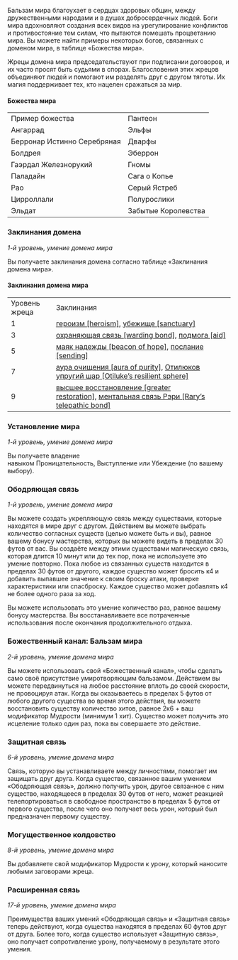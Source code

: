 Бальзам мира благоухает в сердцах здоровых общин, между дружественными народами и в душах добросердечных людей. Боги мира вдохновляют создания всех видов на урегулирование конфликтов и противостояние тем силам, что пытаются помешать процветанию мира. Вы можете найти примеры некоторых богов, связанных с доменом мира, в таблице «Божества мира».

Жрецы домена мира председательствуют при подписании договоров, и их часто просят быть судьями в спорах. Благословения этих жрецов объединяют людей и помогают им разделять друг с другом тяготы. Их магия поддерживает тех, кто нацелен сражаться за мир.

#### Божества мира

|   |   |
|---|---|
|Пример божества|Пантеон|
|Ангаррад|Эльфы|
|Берронар Истинно Серебряная|Дварфы|
|Болдрея|Эберрон|
|Гаэрдал Железнорукий|Гномы|
|Паладайн|Сага о Копье|
|Рао|Серый Ястреб|
|Цирроллали|Полурослики|
|Эльдат|Забытые Королевства|

  

### Заклинания домена

_1-й уровень, умение домена мира_

Вы получаете заклинания домена согласно таблице «Заклинания домена мира».

#### Заклинания домена мира

|   |   |
|---|---|
|Уровень жреца|Заклинания|
|1|[героизм [heroism]](https://dnd.su/spells/42-heroism/), [убежище [sanctuary]](https://dnd.su/spells/354-sanctuary/)|
|3|[охраняющая связь [warding bond]](https://dnd.su/spells/220-warding_bond/), [подмога [aid]](https://dnd.su/spells/236-aid/)|
|5|[маяк надежды [beacon of hope]](https://dnd.su/spells/158-beacon_of_hope/), [послание [sending]](https://dnd.su/spells/256-sending/)|
|7|[аура очищения [aura of purity]](https://dnd.su/spells/5-aura_of_purity/), [Отилюков упругий шар [Оtiluke’s resilient sphere]](https://dnd.su/spells/216-otiluke_s_resilient_sphere/)|
|9|[высшее восстановление [greater restoration]](https://dnd.su/spells/39-greater_restoration/), [ментальная связь Рэри [Rary’s telepathic bond]](https://dnd.su/spells/160-rary_s_telepathic_bond/)|

  

### Установление мира

_1-й уровень, умение домена мира_

Вы получаете владение навыком Проницательность, Выступление или Убеждение (по вашему выбору).

  

### Ободряющая связь

_1-й уровень, умение домена мира_

Вы можете создать укрепляющую связь между существами, которые находятся в мире друг с другом. Действием вы можете выбрать количество согласных существ (целью можете быть и вы), равное вашему бонусу мастерства, которых вы можете видеть в пределах 30 футов от вас. Вы создаёте между этими существами магическую связь, которая длится 10 минут или до тех пор, пока не используете это умение повторно. Пока любое из связанных существ находится в пределах 30 футов от другого, каждое существо может бросить к4 и добавить выпавшее значение к своим броску атаки, проверке характеристики или спасброску. Каждое существо может добавлять к4 не более одного раза за ход.

Вы можете использовать это умение количество раз, равное вашему бонусу мастерства. Вы восстанавливаете все потраченные использования после окончания продолжительного отдыха.

  

### Божественный канал: Бальзам мира

_2-й уровень, умение домена мира_

Вы можете использовать свой «Божественный канал», чтобы сделать само своё присутствие умиротворяющим бальзамом. Действием вы можете передвинуться на любое расстояние вплоть до своей скорости, не провоцируя атак. Когда вы оказываетесь в пределах 5 футов от любого другого существа во время этого действия, вы можете восстановить существу количество хитов, равное 2к6 + ваш модификатор Мудрости (минимум 1 хит). Существо может получить это исцеление только один раз, пока вы совершаете это действие.

  

### Защитная связь

_6-й уровень, умение домена мира_

Связь, которую вы устанавливаете между личностями, помогает им защищать друг друга. Когда существо, связанное вашим умением «Ободряющая связь», должно получить урон, другое связанное с ним существо, находящееся в пределах 30 футов от него, может реакцией телепортироваться в свободное пространство в пределах 5 футов от первого существа, после чего оно получает весь урон, который был предназначен первому существу.

  

### Могущественное колдовство

_8-й уровень, умение домена мира_

Вы добавляете свой модификатор Мудрости к урону, который наносите любыми заговорами жреца.

  

### Расширенная связь

_17-й уровень, умение домена мира_

Преимущества ваших умений «Ободряющая связь» и «Защитная связь» теперь действуют, когда существа находятся в пределах 60 футов друг от друга. Более того, когда существо использует «Защитную связь», оно получает сопротивление урону, получаемому в результате этого умения.